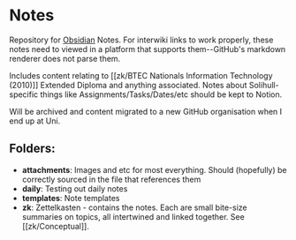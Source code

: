# Notes

Repository for [Obsidian](https://obsidian.md/) Notes.
For interwiki links to work properly, these notes need to viewed in a platform that supports them--GitHub's markdown renderer does not parse them.

Includes content relating to [[zk/BTEC Nationals Information Technology (2010)]] Extended Diploma and anything associated. 
Notes about Solihull-specific things like Assignments/Tasks/Dates/etc should be kept to Notion.

Will be archived and content migrated to a new GitHub organisation when I end up at Uni.

## Folders:
- **attachments**: Images and etc for most everything. Should (hopefully) be correctly sourced in the file that references them
- **daily**: Testing out daily notes
- **templates**: Note templates
- **zk**: Zettelkasten - contains the notes. Each are small bite-size summaries on topics, all intertwined and linked together. See [[zk/Conceptual]].